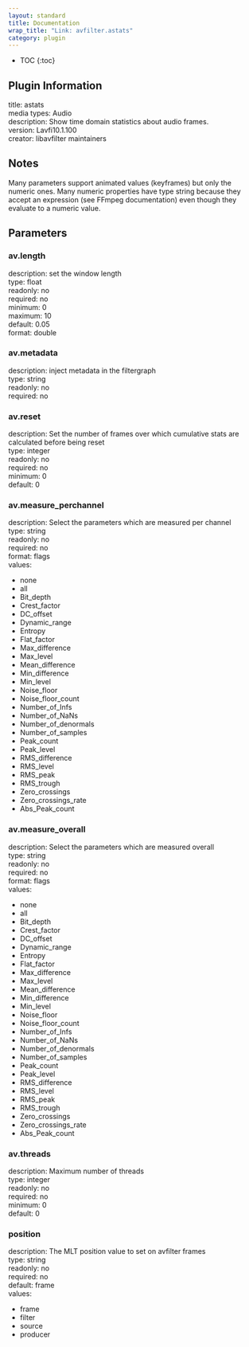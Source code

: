 ```yaml
---
layout: standard
title: Documentation
wrap_title: "Link: avfilter.astats"
category: plugin
---
```

* TOC
{:toc}

## Plugin Information

title: astats  
media types:
Audio  
description: Show time domain statistics about audio frames.  
version: Lavfi10.1.100  
creator: libavfilter maintainers  

## Notes

Many parameters support animated values (keyframes) but only the numeric ones. Many numeric properties have type string because they accept an expression (see FFmpeg documentation) even though they evaluate to a numeric value.

## Parameters

### av.length

  
description:
set the window length  
type: float  
readonly: no  
required: no  
minimum: 0  
maximum: 10  
default: 0.05  
format: double  

### av.metadata

  
description:
inject metadata in the filtergraph  
type: string  
readonly: no  
required: no  

### av.reset

  
description:
Set the number of frames over which cumulative stats are calculated before being reset  
type: integer  
readonly: no  
required: no  
minimum: 0  
default: 0  

### av.measure_perchannel

  
description:
Select the parameters which are measured per channel  
type: string  
readonly: no  
required: no  
format: flags  
values:  

* none
* all
* Bit_depth
* Crest_factor
* DC_offset
* Dynamic_range
* Entropy
* Flat_factor
* Max_difference
* Max_level
* Mean_difference
* Min_difference
* Min_level
* Noise_floor
* Noise_floor_count
* Number_of_Infs
* Number_of_NaNs
* Number_of_denormals
* Number_of_samples
* Peak_count
* Peak_level
* RMS_difference
* RMS_level
* RMS_peak
* RMS_trough
* Zero_crossings
* Zero_crossings_rate
* Abs_Peak_count

### av.measure_overall

  
description:
Select the parameters which are measured overall  
type: string  
readonly: no  
required: no  
format: flags  
values:  

* none
* all
* Bit_depth
* Crest_factor
* DC_offset
* Dynamic_range
* Entropy
* Flat_factor
* Max_difference
* Max_level
* Mean_difference
* Min_difference
* Min_level
* Noise_floor
* Noise_floor_count
* Number_of_Infs
* Number_of_NaNs
* Number_of_denormals
* Number_of_samples
* Peak_count
* Peak_level
* RMS_difference
* RMS_level
* RMS_peak
* RMS_trough
* Zero_crossings
* Zero_crossings_rate
* Abs_Peak_count

### av.threads

  
description:
Maximum number of threads  
type: integer  
readonly: no  
required: no  
minimum: 0  
default: 0  

### position

  
description:
The MLT position value to set on avfilter frames  
type: string  
readonly: no  
required: no  
default: frame  
values:  

* frame
* filter
* source
* producer

